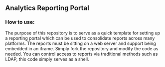 ## Analytics Reporting Portal
### How to use: 
The purpose of this repository is to serve as a quick template for setting up a reporting portal which can be used to consolidate reports across many platforms. The reports must be sitting on a web server and support being embedded in an iframe. Simply fork the repository and modify the code as needed. You can control access to reports via traditional methods such  as LDAP, this code simply serves as a shell. 